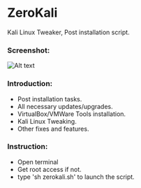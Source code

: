 # ZeroKali
Kali Linux Tweaker, Post installation script.

### Screenshot:
![Alt text](/../screenshots/zerokali_screenshot_20180722_02.jpg?raw=true)

### Introduction:
* Post installation tasks.
* All necessary updates/upgrades.
* VirtualBox/VMWare Tools installation.
* Kali Linux Tweaking.
* Other fixes and features.

### Instruction:
* Open terminal
* Get root access if not.
* type 'sh zerokali.sh' to launch the script.
